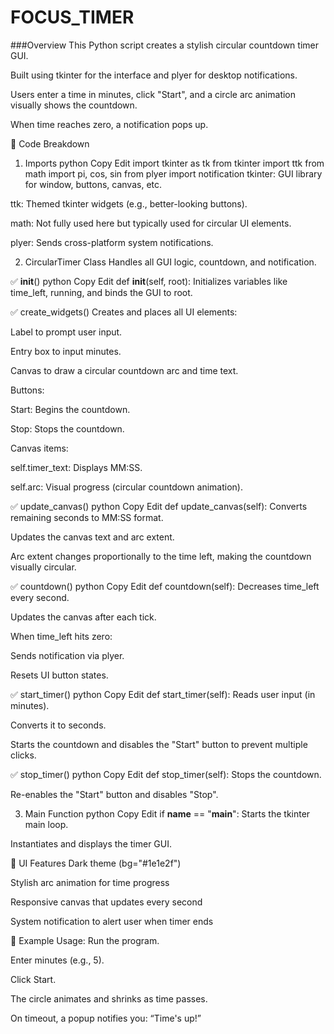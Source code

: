 # FOCUS_TIMER
###Overview
This Python script creates a stylish circular countdown timer GUI.

Built using tkinter for the interface and plyer for desktop notifications.

Users enter a time in minutes, click "Start", and a circle arc animation visually shows the countdown.

When time reaches zero, a notification pops up.

🧱 Code Breakdown
1. Imports
python
Copy
Edit
import tkinter as tk
from tkinter import ttk
from math import pi, cos, sin
from plyer import notification
tkinter: GUI library for window, buttons, canvas, etc.

ttk: Themed tkinter widgets (e.g., better-looking buttons).

math: Not fully used here but typically used for circular UI elements.

plyer: Sends cross-platform system notifications.

2. CircularTimer Class
Handles all GUI logic, countdown, and notification.

✅ __init__()
python
Copy
Edit
def __init__(self, root):
Initializes variables like time_left, running, and binds the GUI to root.

✅ create_widgets()
Creates and places all UI elements:

Label to prompt user input.

Entry box to input minutes.

Canvas to draw a circular countdown arc and time text.

Buttons:

Start: Begins the countdown.

Stop: Stops the countdown.

Canvas items:

self.timer_text: Displays MM:SS.

self.arc: Visual progress (circular countdown animation).

✅ update_canvas()
python
Copy
Edit
def update_canvas(self):
Converts remaining seconds to MM:SS format.

Updates the canvas text and arc extent.

Arc extent changes proportionally to the time left, making the countdown visually circular.

✅ countdown()
python
Copy
Edit
def countdown(self):
Decreases time_left every second.

Updates the canvas after each tick.

When time_left hits zero:

Sends notification via plyer.

Resets UI button states.

✅ start_timer()
python
Copy
Edit
def start_timer(self):
Reads user input (in minutes).

Converts it to seconds.

Starts the countdown and disables the "Start" button to prevent multiple clicks.

✅ stop_timer()
python
Copy
Edit
def stop_timer(self):
Stops the countdown.

Re-enables the "Start" button and disables "Stop".

3. Main Function
python
Copy
Edit
if __name__ == "__main__":
Starts the tkinter main loop.

Instantiates and displays the timer GUI.

🎨 UI Features
Dark theme (bg="#1e1e2f")

Stylish arc animation for time progress

Responsive canvas that updates every second

System notification to alert user when timer ends

📝 Example Usage:
Run the program.

Enter minutes (e.g., 5).

Click Start.

The circle animates and shrinks as time passes.

On timeout, a popup notifies you: “Time's up!”
